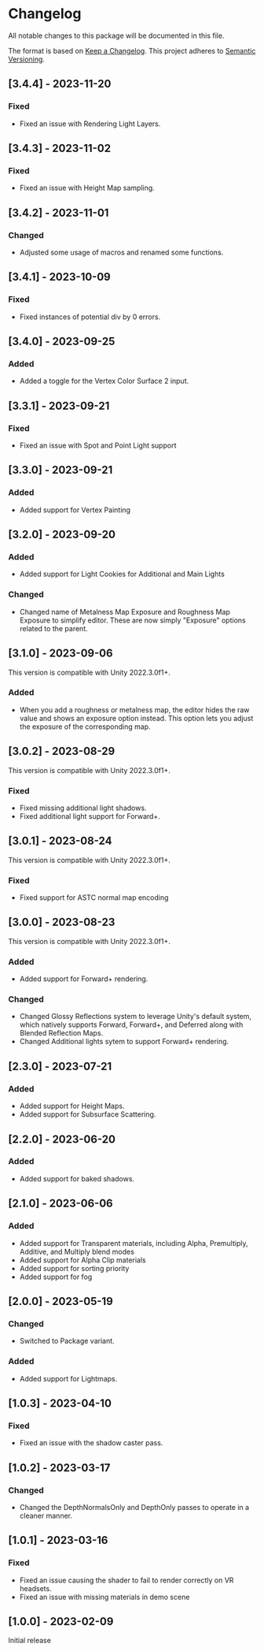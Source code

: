 # Changelog

All notable changes to this package will be documented in this file.

The format is based on [Keep a Changelog](http://keepachangelog.com/en/1.0.0/).
This project adheres to [Semantic Versioning](http://semver.org/spec/v2.0.0.html).

## [3.4.4] - 2023-11-20

### Fixed

- Fixed an issue with Rendering Light Layers.

## [3.4.3] - 2023-11-02

### Fixed

- Fixed an issue with Height Map sampling.

## [3.4.2] - 2023-11-01

### Changed

- Adjusted some usage of macros and renamed some functions.

## [3.4.1] - 2023-10-09

### Fixed

- Fixed instances of potential div by 0 errors.

## [3.4.0] - 2023-09-25

### Added

- Added a toggle for the Vertex Color Surface 2 input.

## [3.3.1] - 2023-09-21

### Fixed

- Fixed an issue with Spot and Point Light support

## [3.3.0] - 2023-09-21

### Added

- Added support for Vertex Painting

## [3.2.0] - 2023-09-20

### Added

- Added support for Light Cookies for Additional and Main Lights

### Changed

- Changed name of Metalness Map Exposure and Roughness Map Exposure to simplify editor. These are now simply "Exposure" options related to the parent.

## [3.1.0] - 2023-09-06

This version is compatible with Unity 2022.3.0f1+.

### Added

- When you add a roughness or metalness map, the editor hides the raw value and shows an exposure option instead. This option lets you adjust the exposure of the corresponding map.

## [3.0.2] - 2023-08-29

This version is compatible with Unity 2022.3.0f1+.

### Fixed

- Fixed missing additional light shadows.
- Fixed additional light support for Forward+.

## [3.0.1] - 2023-08-24

This version is compatible with Unity 2022.3.0f1+.

### Fixed

- Fixed support for ASTC normal map encoding

## [3.0.0] - 2023-08-23

This version is compatible with Unity 2022.3.0f1+.

### Added

- Added support for Forward+ rendering.

### Changed

- Changed Glossy Reflections system to leverage Unity's default system, which natively supports Forward, Forward+, and Deferred along with Blended Reflection Maps.
- Changed Additional lights sytem to support Forward+ rendering.

## [2.3.0] - 2023-07-21

### Added

- Added support for Height Maps.
- Added support for Subsurface Scattering.

## [2.2.0] - 2023-06-20

### Added

- Added support for baked shadows.

## [2.1.0] - 2023-06-06

### Added

- Added support for Transparent materials, including Alpha, Premultiply, Additive, and Multiply blend modes
- Added support for Alpha Clip materials
- Added support for sorting priority
- Added support for fog

## [2.0.0] - 2023-05-19

### Changed

- Switched to Package variant.

### Added

- Added support for Lightmaps.

## [1.0.3] - 2023-04-10

### Fixed

- Fixed an issue with the shadow caster pass.

## [1.0.2] - 2023-03-17

### Changed

- Changed the DepthNormalsOnly and DepthOnly passes to operate in a cleaner manner.

## [1.0.1] - 2023-03-16

### Fixed

- Fixed an issue causing the shader to fail to render correctly on VR headsets.
- Fixed an issue with missing materials in demo scene

## [1.0.0] - 2023-02-09

Initial release
